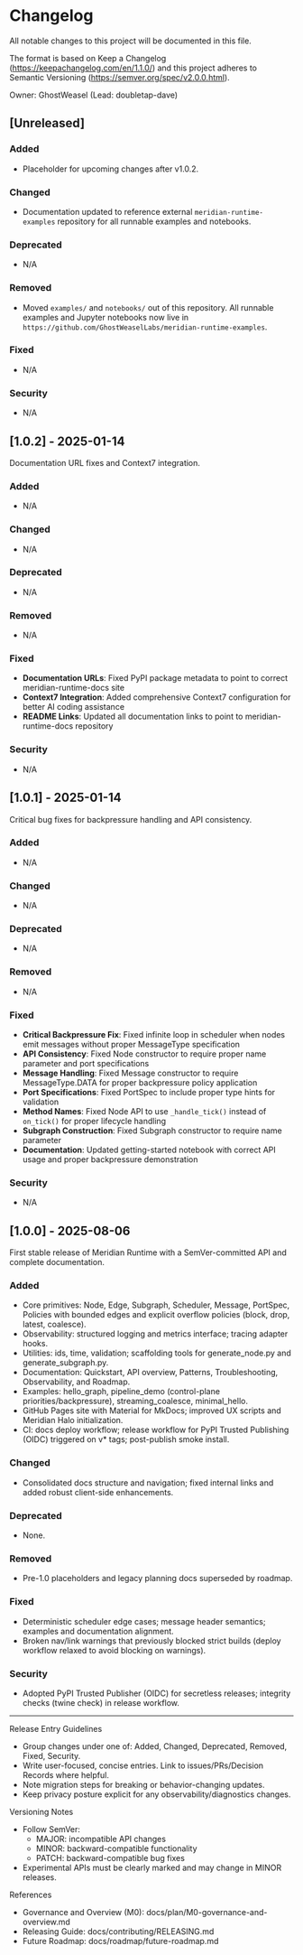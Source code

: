 # Changelog

All notable changes to this project will be documented in this file.

The format is based on Keep a Changelog (https://keepachangelog.com/en/1.1.0/)
and this project adheres to Semantic Versioning (https://semver.org/spec/v2.0.0.html).

Owner: GhostWeasel (Lead: doubletap-dave)

## [Unreleased]

### Added
- Placeholder for upcoming changes after v1.0.2.

### Changed
- Documentation updated to reference external `meridian-runtime-examples` repository for all runnable examples and notebooks.

### Deprecated
- N/A

### Removed
- Moved `examples/` and `notebooks/` out of this repository. All runnable examples and Jupyter notebooks now live in `https://github.com/GhostWeaselLabs/meridian-runtime-examples`.

### Fixed
- N/A

### Security
- N/A

## [1.0.2] - 2025-01-14
Documentation URL fixes and Context7 integration.

### Added
- N/A

### Changed
- N/A

### Deprecated
- N/A

### Removed
- N/A

### Fixed
- **Documentation URLs**: Fixed PyPI package metadata to point to correct meridian-runtime-docs site
- **Context7 Integration**: Added comprehensive Context7 configuration for better AI coding assistance
- **README Links**: Updated all documentation links to point to meridian-runtime-docs repository

### Security
- N/A

## [1.0.1] - 2025-01-14
Critical bug fixes for backpressure handling and API consistency.

### Added
- N/A

### Changed
- N/A

### Deprecated
- N/A

### Removed
- N/A

### Fixed
- **Critical Backpressure Fix**: Fixed infinite loop in scheduler when nodes emit messages without proper MessageType specification
- **API Consistency**: Fixed Node constructor to require proper name parameter and port specifications
- **Message Handling**: Fixed Message constructor to require MessageType.DATA for proper backpressure policy application
- **Port Specifications**: Fixed PortSpec to include proper type hints for validation
- **Method Names**: Fixed Node API to use `_handle_tick()` instead of `on_tick()` for proper lifecycle handling
- **Subgraph Construction**: Fixed Subgraph constructor to require name parameter
- **Documentation**: Updated getting-started notebook with correct API usage and proper backpressure demonstration

### Security
- N/A

## [1.0.0] - 2025-08-06
First stable release of Meridian Runtime with a SemVer-committed API and complete documentation.

### Added
- Core primitives: Node, Edge, Subgraph, Scheduler, Message, PortSpec, Policies with bounded edges and explicit overflow policies (block, drop, latest, coalesce).
- Observability: structured logging and metrics interface; tracing adapter hooks.
- Utilities: ids, time, validation; scaffolding tools for generate_node.py and generate_subgraph.py.
- Documentation: Quickstart, API overview, Patterns, Troubleshooting, Observability, and Roadmap.
- Examples: hello_graph, pipeline_demo (control-plane priorities/backpressure), streaming_coalesce, minimal_hello.
- GitHub Pages site with Material for MkDocs; improved UX scripts and Meridian Halo initialization.
- CI: docs deploy workflow; release workflow for PyPI Trusted Publishing (OIDC) triggered on v* tags; post-publish smoke install.

### Changed
- Consolidated docs structure and navigation; fixed internal links and added robust client-side enhancements.

### Deprecated
- None.

### Removed
- Pre-1.0 placeholders and legacy planning docs superseded by roadmap.

### Fixed
- Deterministic scheduler edge cases; message header semantics; examples and documentation alignment.
- Broken nav/link warnings that previously blocked strict builds (deploy workflow relaxed to avoid blocking on warnings).

### Security
- Adopted PyPI Trusted Publisher (OIDC) for secretless releases; integrity checks (twine check) in release workflow.

--------------------------------------------------------------------------------

Release Entry Guidelines

- Group changes under one of: Added, Changed, Deprecated, Removed, Fixed, Security.
- Write user-focused, concise entries. Link to issues/PRs/Decision Records where helpful.
- Note migration steps for breaking or behavior-changing updates.
- Keep privacy posture explicit for any observability/diagnostics changes.

Versioning Notes

- Follow SemVer:
  - MAJOR: incompatible API changes
  - MINOR: backward-compatible functionality
  - PATCH: backward-compatible bug fixes
- Experimental APIs must be clearly marked and may change in MINOR releases.

References

- Governance and Overview (M0): docs/plan/M0-governance-and-overview.md
- Releasing Guide: docs/contributing/RELEASING.md
- Future Roadmap: docs/roadmap/future-roadmap.md
